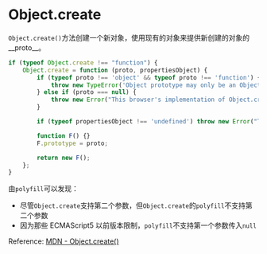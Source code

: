 # Object.create

`Object.create()`方法创建一个新对象，使用现有的对象来提供新创建的对象的__proto__。

```js
if (typeof Object.create !== "function") {
    Object.create = function (proto, propertiesObject) {
        if (typeof proto !== 'object' && typeof proto !== 'function') {
            throw new TypeError('Object prototype may only be an Object: ' + proto);
        } else if (proto === null) {
            throw new Error("This browser's implementation of Object.create is a shim and doesn't support 'null' as the first argument.");
        }

        if (typeof propertiesObject !== 'undefined') throw new Error("This browser's implementation of Object.create is a shim and doesn't support a second argument.");

        function F() {}
        F.prototype = proto;

        return new F();
    };
}
```

由`polyfill`可以发现：

- 尽管`Object.create`支持第二个参数，但`Object.create`的`polyfill`不支持第二个参数
- 因为那些 ECMAScript5 以前版本限制，`polyfill`不支持第一个参数传入`null`

Reference: [MDN - Object.create()](https://developer.mozilla.org/zh-CN/docs/Web/JavaScript/Reference/Global_Objects/Object/create)
